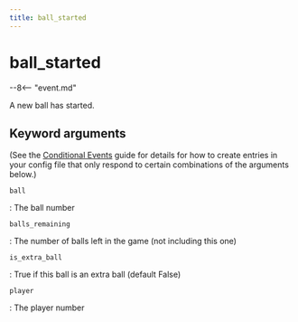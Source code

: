 ```yaml
---
title: ball_started
---
```


# ball_started


--8<-- "event.md"

A new ball has started.

## Keyword arguments

(See the [Conditional Events](overview/conditional.md)
guide for details for how to create entries in your config file that
only respond to certain combinations of the arguments below.)

`ball`

:   The ball number

`balls_remaining`

:   The number of balls left in the game (not including this one)

`is_extra_ball`

:   True if this ball is an extra ball (default False)

`player`

:   The player number
